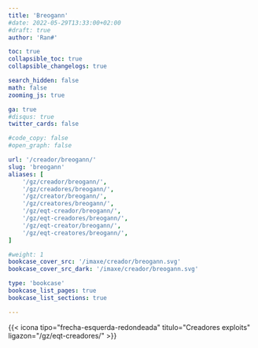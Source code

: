 ```yaml
---
title: 'Breogann'
#date: 2022-05-29T13:33:00+02:00
#draft: true
author: 'Ran#'

toc: true
collapsible_toc: true
collapsible_changelogs: true

search_hidden: false
math: false
zooming_js: true

ga: true
#disqus: true
twitter_cards: false

#code_copy: false
#open_graph: false

url: '/creador/breogann/'
slug: 'breogann'
aliases: [
    '/gz/creador/breogann/',
    '/gz/creadores/breogann/',
    '/gz/creator/breogann/',
    '/gz/creatores/breogann/',
    '/gz/eqt-creador/breogann/',
    '/gz/eqt-creadores/breogann/',
    '/gz/eqt-creator/breogann/',
    '/gz/eqt-creatores/breogann/',
]

#weight: 1
bookcase_cover_src: '/imaxe/creador/breogann.svg'
bookcase_cover_src_dark: '/imaxe/creador/breogann.svg'

type: 'bookcase'
bookcase_list_pages: true
bookcase_list_sections: true

---
```


{{< icona tipo="frecha-esquerda-redondeada" titulo="Creadores exploits" ligazon="/gz/eqt-creadores/" >}}

